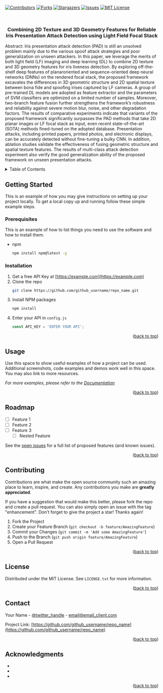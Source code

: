 <div id="top"></div>
<!--
*** Thanks for checking out the Best-README-Template. If you have a suggestion
*** that would make this better, please fork the repo and create a pull request
*** or simply open an issue with the tag "enhancement".
*** Don't forget to give the project a star!
*** Thanks again! Now go create something AMAZING! :D
-->



<!-- PROJECT SHIELDS -->
<!--
*** I'm using markdown "reference style" links for readability.
*** Reference links are enclosed in brackets [ ] instead of parentheses ( ).
*** See the bottom of this document for the declaration of the reference variables
*** for contributors-url, forks-url, etc. This is an optional, concise syntax you may use.
*** https://www.markdownguide.org/basic-syntax/#reference-style-links
-->
[![Contributors][contributors-shield]][contributors-url]
[![Forks][forks-shield]][forks-url]
[![Stargazers][stars-shield]][stars-url]
[![Issues][issues-shield]][issues-url]
[![MIT License][license-shield]][license-url]



<!-- PROJECT LOGO -->
<br />
<div align="center">
  <a href="https://github.com/luozhengquan/LFLD">
  </a>

<h3 align="center">Combining 2D Texture and 3D Geometry Features for Reliable Iris Presentation Attack Detection using Light Field Focal Stack</h3>

  <p align="left">
    Abstract: Iris presentation attack detection (PAD) is still an unsolved problem mainly due to the various spoof attack strategies and poor generalization on unseen attackers. In this paper, we leverage the merits of both light field (LF) imaging and deep learning (DL) to combine 2D texture and 3D geometry features for iris liveness detection. By exploring off-the-shelf deep features of planaroriented and sequence-oriented deep neural networks (DNNs) on the rendered focal stack, the proposed framework excavates the differences in 3D geometric structure and 2D spatial texture between bona fide and spoofing irises captured by LF cameras. A
group of pre-trained DL models are adopted as feature extractor and the parameters of SVM classifiers are optimized on a limited number of samples. Moreover, two-branch feature fusion further strengthens the framework’s robustness and reliability against severe motion blur, noise, and other degradation factors. The results of comparative experiments indicate that variants of the proposed framework significantly surpasses the PAD methods that take 2D planar images or LF focal stack as input, even recent state-of-the-art (SOTA) methods fined-tuned on the adopted database. Presentation attacks, including printed papers, printed photos, and electronic displays, can be accurately detected without fine-tuning a bulky CNN. In addition, ablation studies validate the effectiveness of fusing geometric structure and spatial texture features. The results of multi-class attack detection experiment also verify the good generalization ability of the proposed framework on unseen presentation attacks.
  </p>
</div>



<!-- TABLE OF CONTENTS -->
<details>
  <summary>Table of Contents</summary>
  <ol>
    <li>
      <a href="#getting-started">Getting Started</a>
      <ul>
        <li><a href="#prerequisites">Prerequisites</a></li>
        <li><a href="#installation">Installation</a></li>
      </ul>
    </li>
    <li><a href="#usage">Usage</a></li>
    <li><a href="#roadmap">Roadmap</a></li>
    <li><a href="#contributing">Contributing</a></li>
    <li><a href="#license">License</a></li>
    <li><a href="#contact">Contact</a></li>
    <li><a href="#acknowledgments">Acknowledgments</a></li>
  </ol>
</details>








<!-- GETTING STARTED -->
## Getting Started

This is an example of how you may give instructions on setting up your project locally.
To get a local copy up and running follow these simple example steps.

### Prerequisites

This is an example of how to list things you need to use the software and how to install them.
* npm
  ```sh
  npm install npm@latest -g
  ```

### Installation

1. Get a free API Key at [https://example.com](https://example.com)
2. Clone the repo
   ```sh
   git clone https://github.com/github_username/repo_name.git
   ```
3. Install NPM packages
   ```sh
   npm install
   ```
4. Enter your API in `config.js`
   ```js
   const API_KEY = 'ENTER YOUR API';
   ```

<p align="right">(<a href="#top">back to top</a>)</p>



<!-- USAGE EXAMPLES -->
## Usage

Use this space to show useful examples of how a project can be used. Additional screenshots, code examples and demos work well in this space. You may also link to more resources.

_For more examples, please refer to the [Documentation](https://example.com)_

<p align="right">(<a href="#top">back to top</a>)</p>



<!-- ROADMAP -->
## Roadmap

- [ ] Feature 1
- [ ] Feature 2
- [ ] Feature 3
    - [ ] Nested Feature

See the [open issues](https://github.com/github_username/repo_name/issues) for a full list of proposed features (and known issues).

<p align="right">(<a href="#top">back to top</a>)</p>



<!-- CONTRIBUTING -->
## Contributing

Contributions are what make the open source community such an amazing place to learn, inspire, and create. Any contributions you make are **greatly appreciated**.

If you have a suggestion that would make this better, please fork the repo and create a pull request. You can also simply open an issue with the tag "enhancement".
Don't forget to give the project a star! Thanks again!

1. Fork the Project
2. Create your Feature Branch (`git checkout -b feature/AmazingFeature`)
3. Commit your Changes (`git commit -m 'Add some AmazingFeature'`)
4. Push to the Branch (`git push origin feature/AmazingFeature`)
5. Open a Pull Request

<p align="right">(<a href="#top">back to top</a>)</p>



<!-- LICENSE -->
## License

Distributed under the MIT License. See `LICENSE.txt` for more information.

<p align="right">(<a href="#top">back to top</a>)</p>



<!-- CONTACT -->
## Contact

Your Name - [@twitter_handle](https://twitter.com/twitter_handle) - email@email_client.com

Project Link: [https://github.com/github_username/repo_name](https://github.com/github_username/repo_name)

<p align="right">(<a href="#top">back to top</a>)</p>



<!-- ACKNOWLEDGMENTS -->
## Acknowledgments

* []()
* []()
* []()

<p align="right">(<a href="#top">back to top</a>)</p>



<!-- MARKDOWN LINKS & IMAGES -->
<!-- https://www.markdownguide.org/basic-syntax/#reference-style-links -->
[contributors-shield]: https://img.shields.io/github/contributors/luozhengquan/LFLD.svg?style=for-the-badge
[contributors-url]: https://github.com/luozhengquan/LFLD/graphs/contributors
[forks-shield]: https://img.shields.io/github/forks/luozhengquan/LFLD.svg?style=for-the-badge
[forks-url]: https://github.com/luozhengquan/LFLD/network/members
[stars-shield]: https://img.shields.io/github/stars/luozhengquan/LFLD.svg?style=for-the-badge
[stars-url]: https://github.com/luozhengquan/LFLD/stargazers
[issues-shield]: https://img.shields.io/github/issues/luozhengquan/LFLD.svg?style=for-the-badge
[issues-url]: https://github.com/luozhengquan/LFLD/issues
[license-shield]: https://img.shields.io/github/license/luozhengquan/LFLD.svg?style=for-the-badge
[license-url]: https://github.com/luozhengquan/LFLD/blob/master/LICENSE.txt
[product-screenshot]: images/screenshot.png

